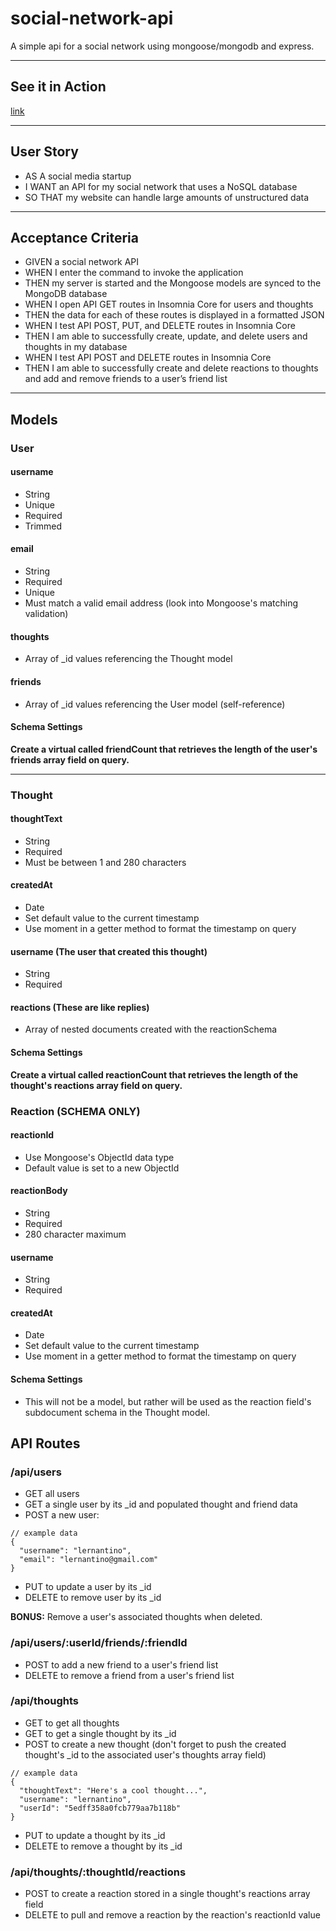 # social-network-api
A simple api for a social network using mongoose/mongodb and express.

-----

## See it in Action
[link](https://drive.google.com/file/d/1A_8-qptxB-vrmBgYnVGt05nVSdKcdgNX/view)

-----

## User Story
* AS A social media startup
* I WANT an API for my social network that uses a NoSQL database
* SO THAT my website can handle large amounts of unstructured data

-----

## Acceptance Criteria
* GIVEN a social network API
* WHEN I enter the command to invoke the application
* THEN my server is started and the Mongoose models are synced to the MongoDB database
* WHEN I open API GET routes in Insomnia Core for users and thoughts
* THEN the data for each of these routes is displayed in a formatted JSON
* WHEN I test API POST, PUT, and DELETE routes in Insomnia Core
* THEN I am able to successfully create, update, and delete users and thoughts in my database
* WHEN I test API POST and DELETE routes in Insomnia Core
* THEN I am able to successfully create and delete reactions to thoughts and add and remove friends to a user’s friend list

-----

## Models
### User

#### username
* String
* Unique
* Required
* Trimmed

#### email
* String
* Required
* Unique
* Must match a valid email address (look into Mongoose's matching validation)

#### thoughts
* Array of _id values referencing the Thought model

#### friends
* Array of _id values referencing the User model (self-reference)

#### Schema Settings
__Create a virtual called friendCount that retrieves the length of the user's friends array field on query.__

-----

### Thought

#### thoughtText
* String
* Required
* Must be between 1 and 280 characters

#### createdAt
* Date
* Set default value to the current timestamp
* Use moment in a getter method to format the timestamp on query

#### username (The user that created this thought)
* String
* Required

#### reactions (These are like replies)
* Array of nested documents created with the reactionSchema

#### Schema Settings
__Create a virtual called reactionCount that retrieves the length of the thought's reactions array field on query.__

### Reaction (SCHEMA ONLY)
#### reactionId
* Use Mongoose's ObjectId data type
* Default value is set to a new ObjectId

#### reactionBody
* String
* Required
* 280 character maximum

#### username
* String
* Required

#### createdAt
* Date
* Set default value to the current timestamp
* Use moment in a getter method to format the timestamp on query

#### Schema Settings
* This will not be a model, but rather will be used as the reaction field's subdocument schema in the Thought model.

## API Routes
### /api/users
* GET all users
* GET a single user by its _id and populated thought and friend data
* POST a new user:
```
// example data
{
  "username": "lernantino",
  "email": "lernantino@gmail.com"
}
```
* PUT to update a user by its _id
* DELETE to remove user by its _id

__BONUS:__ Remove a user's associated thoughts when deleted.

### /api/users/:userId/friends/:friendId
* POST to add a new friend to a user's friend list
* DELETE to remove a friend from a user's friend list

### /api/thoughts
* GET to get all thoughts
* GET to get a single thought by its _id
* POST to create a new thought (don't forget to push the created thought's _id to the associated user's thoughts array field)
```
// example data
{
  "thoughtText": "Here's a cool thought...",
  "username": "lernantino",
  "userId": "5edff358a0fcb779aa7b118b"
}
```
* PUT to update a thought by its _id
* DELETE to remove a thought by its _id

### /api/thoughts/:thoughtId/reactions
* POST to create a reaction stored in a single thought's reactions array field
* DELETE to pull and remove a reaction by the reaction's reactionId value
